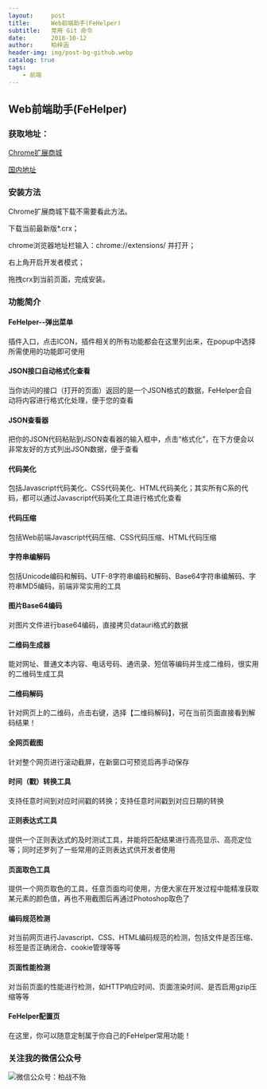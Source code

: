 ```yaml
---
layout:     post
title:      Web前端助手(FeHelper)
subtitle:   常用 Git 命令
date:       2018-10-12
author:     柏梓涵
header-img: img/post-bg-github.webp
catalog: true
tags:
    - 前端
---
```


## Web前端助手(FeHelper)



### 获取地址：

[Chrome扩展商城](https://chrome.google.com/webstore/detail/web%E5%89%8D%E7%AB%AF%E5%8A%A9%E6%89%8Bfehelper/pkgccpejnmalmdinmhkkfafefagiiiad)

[国内地址](https://github.com/zxlie/FeHelper/tree/master/apps/static/screenshot/crx)

### 安装方法

Chrome扩展商城下载不需要看此方法。

下载当前最新版*.crx；

chrome浏览器地址栏输入：chrome://extensions/ 并打开；

右上角开启开发者模式；

拖拽crx到当前页面，完成安装。

### 功能简介

#### FeHelper--弹出菜单

插件入口，点击ICON，插件相关的所有功能都会在这里列出来，在popup中选择所需使用的功能即可使用

#### JSON接口自动格式化查看

当你访问的接口（打开的页面）返回的是一个JSON格式的数据，FeHelper会自动将内容进行格式化处理，便于您的查看

#### JSON查看器

把你的JSON代码粘贴到JSON查看器的输入框中，点击“格式化”，在下方便会以非常友好的方式列出JSON数据，便于查看

#### 代码美化

包括Javascript代码美化、CSS代码美化、HTML代码美化；其实所有C系的代码，都可以通过Javascript代码美化工具进行格式化查看

#### 代码压缩

包括Web前端Javascript代码压缩、CSS代码压缩、HTML代码压缩

#### 字符串编解码

包括Unicode编码和解码、UTF-8字符串编码和解码、Base64字符串编解码、字符串MD5编码，前端非常实用的工具

#### 图片Base64编码

对图片文件进行base64编码，直接拷贝datauri格式的数据

#### 二维码生成器

能对网址、普通文本内容、电话号码、通讯录、短信等编码并生成二维码，很实用的二维码生成工具

#### 二维码解码

针对网页上的二维码，点击右键，选择【二维码解码】，可在当前页面直接看到解码结果！

#### 全网页截图

针对整个网页进行滚动截屏，在新窗口可预览后再手动保存

#### 时间（戳）转换工具

支持任意时间到对应时间戳的转换；支持任意时间戳到对应日期的转换

#### 正则表达式工具

提供一个正则表达式的及时测试工具，并能将匹配结果进行高亮显示、高亮定位等；同时还罗列了一些常用的正则表达式供开发者使用

#### 页面取色工具

提供一个网页取色的工具，任意页面均可使用，方便大家在开发过程中能精准获取某元素的颜色值，再也不用截图后再通过Photoshop取色了

#### 编码规范检测

对当前网页进行Javascript、CSS、HTML编码规范的检测，包括文件是否压缩、标签是否正确闭合、cookie管理等等

#### 页面性能检测

对当前页面的性能进行检测，如HTTP响应时间、页面渲染时间、是否启用gzip压缩等等

#### FeHelper配置页

在这里，你可以随意定制属于你自己的FeHelper常用功能！

### 关注我的微信公众号

![微信公众号：柏战不殆](https://i.loli.net/2018/10/13/5bc1d8c55f18a.png)